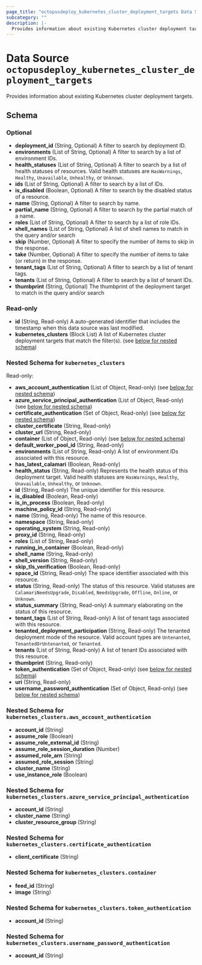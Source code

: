 ```yaml
---
page_title: "octopusdeploy_kubernetes_cluster_deployment_targets Data Source - terraform-provider-octopusdeploy"
subcategory: ""
description: |-
  Provides information about existing Kubernetes cluster deployment targets.
---
```


# Data Source `octopusdeploy_kubernetes_cluster_deployment_targets`

Provides information about existing Kubernetes cluster deployment targets.



## Schema

### Optional

- **deployment_id** (String, Optional) A filter to search by deployment ID.
- **environments** (List of String, Optional) A filter to search by a list of environment IDs.
- **health_statuses** (List of String, Optional) A filter to search by a list of health statuses of resources. Valid health statuses are `HasWarnings`, `Healthy`, `Unavailable`, `Unhealthy`, or `Unknown`.
- **ids** (List of String, Optional) A filter to search by a list of IDs.
- **is_disabled** (Boolean, Optional) A filter to search by the disabled status of a resource.
- **name** (String, Optional) A filter to search by name.
- **partial_name** (String, Optional) A filter to search by the partial match of a name.
- **roles** (List of String, Optional) A filter to search by a list of role IDs.
- **shell_names** (List of String, Optional) A list of shell names to match in the query and/or search
- **skip** (Number, Optional) A filter to specify the number of items to skip in the response.
- **take** (Number, Optional) A filter to specify the number of items to take (or return) in the response.
- **tenant_tags** (List of String, Optional) A filter to search by a list of tenant tags.
- **tenants** (List of String, Optional) A filter to search by a list of tenant IDs.
- **thumbprint** (String, Optional) The thumbprint of the deployment target to match in the query and/or search

### Read-only

- **id** (String, Read-only) A auto-generated identifier that includes the timestamp when this data source was last modified.
- **kubernetes_clusters** (Block List) A list of Kubernetes cluster deployment targets that match the filter(s). (see [below for nested schema](#nestedblock--kubernetes_clusters))

<a id="nestedblock--kubernetes_clusters"></a>
### Nested Schema for `kubernetes_clusters`

Read-only:

- **aws_account_authentication** (List of Object, Read-only) (see [below for nested schema](#nestedatt--kubernetes_clusters--aws_account_authentication))
- **azure_service_principal_authentication** (List of Object, Read-only) (see [below for nested schema](#nestedatt--kubernetes_clusters--azure_service_principal_authentication))
- **certificate_authentication** (Set of Object, Read-only) (see [below for nested schema](#nestedatt--kubernetes_clusters--certificate_authentication))
- **cluster_certificate** (String, Read-only)
- **cluster_url** (String, Read-only)
- **container** (List of Object, Read-only) (see [below for nested schema](#nestedatt--kubernetes_clusters--container))
- **default_worker_pool_id** (String, Read-only)
- **environments** (List of String, Read-only) A list of environment IDs associated with this resource.
- **has_latest_calamari** (Boolean, Read-only)
- **health_status** (String, Read-only) Represents the health status of this deployment target. Valid health statuses are `HasWarnings`, `Healthy`, `Unavailable`, `Unhealthy`, or `Unknown`.
- **id** (String, Read-only) The unique identifier for this resource.
- **is_disabled** (Boolean, Read-only)
- **is_in_process** (Boolean, Read-only)
- **machine_policy_id** (String, Read-only)
- **name** (String, Read-only) The name of this resource.
- **namespace** (String, Read-only)
- **operating_system** (String, Read-only)
- **proxy_id** (String, Read-only)
- **roles** (List of String, Read-only)
- **running_in_container** (Boolean, Read-only)
- **shell_name** (String, Read-only)
- **shell_version** (String, Read-only)
- **skip_tls_verification** (Boolean, Read-only)
- **space_id** (String, Read-only) The space identifier associated with this resource.
- **status** (String, Read-only) The status of this resource. Valid statuses are `CalamariNeedsUpgrade`, `Disabled`, `NeedsUpgrade`, `Offline`, `Online`, or `Unknown`.
- **status_summary** (String, Read-only) A summary elaborating on the status of this resource.
- **tenant_tags** (List of String, Read-only) A list of tenant tags associated with this resource.
- **tenanted_deployment_participation** (String, Read-only) The tenanted deployment mode of the resource. Valid account types are `Untenanted`, `TenantedOrUntenanted`, or `Tenanted`.
- **tenants** (List of String, Read-only) A list of tenant IDs associated with this resource.
- **thumbprint** (String, Read-only)
- **token_authentication** (Set of Object, Read-only) (see [below for nested schema](#nestedatt--kubernetes_clusters--token_authentication))
- **uri** (String, Read-only)
- **username_password_authentication** (Set of Object, Read-only) (see [below for nested schema](#nestedatt--kubernetes_clusters--username_password_authentication))

<a id="nestedatt--kubernetes_clusters--aws_account_authentication"></a>
### Nested Schema for `kubernetes_clusters.aws_account_authentication`

- **account_id** (String)
- **assume_role** (Boolean)
- **assume_role_external_id** (String)
- **assume_role_session_duration** (Number)
- **assumed_role_arn** (String)
- **assumed_role_session** (String)
- **cluster_name** (String)
- **use_instance_role** (Boolean)


<a id="nestedatt--kubernetes_clusters--azure_service_principal_authentication"></a>
### Nested Schema for `kubernetes_clusters.azure_service_principal_authentication`

- **account_id** (String)
- **cluster_name** (String)
- **cluster_resource_group** (String)


<a id="nestedatt--kubernetes_clusters--certificate_authentication"></a>
### Nested Schema for `kubernetes_clusters.certificate_authentication`

- **client_certificate** (String)


<a id="nestedatt--kubernetes_clusters--container"></a>
### Nested Schema for `kubernetes_clusters.container`

- **feed_id** (String)
- **image** (String)


<a id="nestedatt--kubernetes_clusters--token_authentication"></a>
### Nested Schema for `kubernetes_clusters.token_authentication`

- **account_id** (String)


<a id="nestedatt--kubernetes_clusters--username_password_authentication"></a>
### Nested Schema for `kubernetes_clusters.username_password_authentication`

- **account_id** (String)


